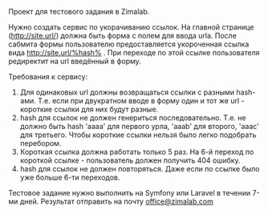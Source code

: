 Проект для тестового задания в Zimalab.

Нужно создать сервис по укорачиванию ссылок.
На главной странице (http://site.url/) должна быть форма с полем для ввода urlа.
После сабмита формы пользователю предоставляется укороченная ссылка вида http://site.url/%hash% .
При переходе по этой ссылке пользователя редиректит на url введённый в форму.

Требования к сервису:
1) Для одинаковых url должны возвращаться ссылки с разными hash-ами. Т.е. если при двукратном вводе в форму один и тот же url - короткие ссылки для них будут разные.
2) hash для ссылок не должен генериться последовательно. Т.е. не должно быть hash 'aaaa' для первого урла, 'aaab' для второго, 'aaac' для третьего. Чтобы короткие ссылки нельзя было легко подобрать перебором.
3) Короткая ссылка должна работать только 5 раз. На 6-й переход по короткой ссылке - пользователь должен получить 404 ошибку.
4) hash для ссылок не должен повторяться. Даже если по ссылке было уже больше 6-ти переходов.

Тестовое задание нужно выполнить на Symfony или Laravel в течении 7-ми дней. Результат отправить на почту office@zimalab.com
